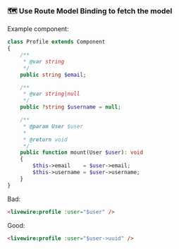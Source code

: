 ### 🗺️ Use Route Model Binding to fetch the model

Example component:

```php
class Profile extends Component
{
    /**
     * @var string
     */
    public string $email;

    /**
     * @var string|null
     */
    public ?string $username = null;

    /**
     * @param User $user
     *
     * @return void
     */
    public function mount(User $user): void
    {
        $this->email    = $user->email;
        $this->username = $user->username;
    }
}
```

Bad:
```html
<livewire:profile :user="$user" /> 
```

Good:
```html
<livewire:profile :user="$user->uuid" /> 
```
